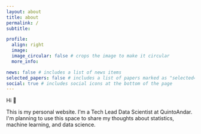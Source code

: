 ```yaml
---
layout: about
title: about
permalink: /
subtitle:

profile:
  align: right
  image: 
  image_circular: false # crops the image to make it circular
  more_info: 

news: false # includes a list of news items
selected_papers: false # includes a list of papers marked as "selected={true}"
social: true # includes social icons at the bottom of the page
---
```


Hi 👋

This is my personal website. I'm a Tech Lead Data Scientist at QuintoAndar. <br>
I'm planning to use this space to share my thoughts about statistics, machine learning, and data science.
